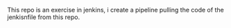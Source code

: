 This repo is an exercise in jenkins, i create a pipeline pulling the code of the jenkisnfile from this repo.
